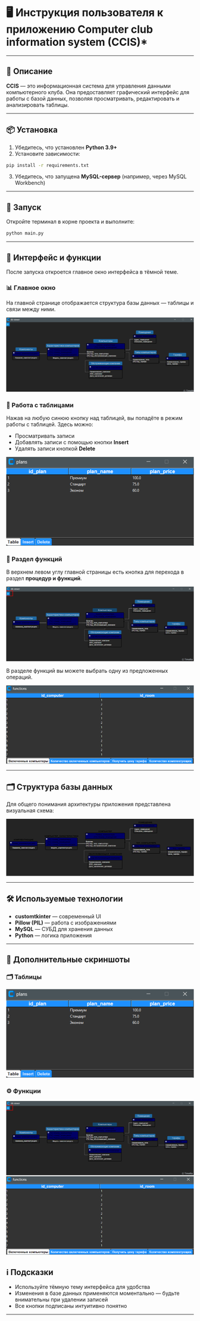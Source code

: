 # 🖥 Инструкция пользователя к приложению Computer club information system (CCIS)*

---

## 📌 Описание

**CCIS** — это информационная система для управления данными компьютерного клуба. Она предоставляет графический интерфейс для работы с базой данных, позволяя просматривать, редактировать и анализировать таблицы.

---

## 📦 Установка

1. Убедитесь, что установлен **Python 3.9+**
2. Установите зависимости:

```bash
pip install -r requirements.txt
```

3. Убедитесь, что запущена **MySQL-сервер** (например, через MySQL Workbench)

---

## 🚀 Запуск

Откройте терминал в корне проекта и выполните:

```bash
python main.py
```

---

## 🧭 Интерфейс и функции

После запуска откроется главное окно интерфейса в тёмной теме.

### 📊 Главное окно

На главной странице отображается структура базы данных — таблицы и связи между ними.

![Главное окно](assets/Screenshot_1.png "Структура")

### 📁 Работа с таблицами

Нажав на любую синюю кнопку над таблицей, вы попадёте в режим работы с таблицей. Здесь можно:

- Просматривать записи
- Добавлять записи с помощью кнопки **Insert**
- Удалять записи кнопкой **Delete**

![Таблица](assets/Screenshot_2.png "Таблица")

### 🧮 Раздел функций

В верхнем левом углу главной страницы есть кнопка для перехода в раздел **процедур и функций**.

![Кнопка функций](assets/Screenshot_3.png "Функции")

В разделе функций вы можете выбрать одну из предложенных операций.

![Функции](assets/Screenshot_4.png "Функции2")

---

## 🗂 Структура базы данных

Для общего понимания архитектуры приложения представлена визуальная схема:

![ER-диаграмма](assets/main.png)

---

## 🛠 Используемые технологии

- **customtkinter** — современный UI
- **Pillow (PIL)** — работа с изображениями
- **MySQL** — СУБД для хранения данных
- **Python** — логика приложения

---

## 📸 Дополнительные скриншоты

### 🗂 Таблицы

<p align="center">
  <img src="assets/Screenshot_2.png" alt="Таблица" width="600"/>
</p>

### ⚙️ Функции

<p align="center">
  <img src="assets/Screenshot_3.png" alt="Функции - окно 1" width="600"/>
  <img src="assets/Screenshot_4.png" alt="Функции - окно 2" width="600"/>
</p>


## ℹ️ Подсказки

- Используйте тёмную тему интерфейса для удобства
- Изменения в базе данных применяются моментально — будьте внимательны при удалении записей
- Все кнопки подписаны интуитивно понятно

---

